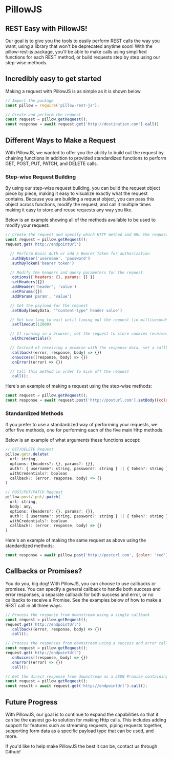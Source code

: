 # PillowJS

## REST Easy with PillowJS!
Our goal is to give you the tools to easily perform REST calls the way you want, using a library that won't be deprecated anytime soon! With the pillow-rest-js package, you'll be able to make calls using simplified functions for each REST method, or build requests step by step using our step-wise methods.

## Incredibly easy to get started
Making a request with PillowJS is as simple as it is shown below
```javascript
// Import the package
const pillow = require('pillow-rest-js');

// Create and perform the request
const request = pillow.getRequest();
const response = await request.get('http://destination.com').call()
```

## Different Ways to Make a Request
With PillowJS, we wanted to offer you the ability to build out the request by chaining functions in addition to provided standardized functions to perform GET, POST, PUT, PATCH, and DELETE calls.

### Step-wise Request Building
By using our step-wise request building, you can build the request object piece by piece, making it easy to visualize exactly what the request contains. Because you are building a request object, you can pass this object across functions, modify the request, and call it multiple times making it easy to store and reuse requests any way you like. 

Below is an example showing all of the methods available to be used to modify your request:
```javascript
// Create the request and specify which HTTP method and URL the request will use
const request = pillow.getRequest();
request.get('http://endpointUrl')

  // Perform Basic Auth or add a Bearer Token for authorization
  .authByUser('username', 'password')
  .authByToken('bearer token')

  // Modify the headers and query parameters for the request
  .options({ headers: {}, params: {} })
  .setHeaders({})
  .addHeader('header', 'value')
  .setParams({})
  .addParam('param', 'value')

  // Set the payload for the request
  .setBody(bodyData, '"content-type" header value')

  // Set how long to wait until timing out the request (in milliseconds)
  .setTimeout(12000)

  // If running in a browser, set the request to store cookies received in the response
  .withCredentials()

  // Instead of receiving a promise with the response data, set a callback to run
  .callback((error, response, body) => {})
  .onSuccess((response, body) => {})
  .onError((error) => {})

  // Call this method in order to kick off the request
  .call();
```

Here's an example of making a request using the step-wise methods:
```javascript
const request = pillow.getRequest();
const response = await request.post('http://posturl.com').setBody({color: 'red'}).call();
```

### Standardized Methods
If you prefer to use a standardized way of performing your requests, we offer five methods, one for performing each of the five main Http methods.

Below is an example of what arguments these functions accept:
```javascript
// GET/DELETE Request
pillow.get/.delete(
  url: string,
  options: {headers?: {}, params?: {}},
  auth?: { username?: string, password?: string } || { token?: string },
  withCredentials?: boolean
  callback?: (error, response, body) => {}
)

// POST/PUT/PATCH Request
pillow.post/.put/.patch(
  url: string,
  body: any,
  options: {headers?: {}, params?: {}},
  auth?: { username?: string, password?: string } || { token?: string },
  withCredentials?: boolean
  callback?: (error, response, body) => {}
)
```

Here's an example of making the same request as above using the standardized methods:
```javascript
const response = await pillow.post('http://posturl.com', {color: 'red'});
```

## Callbacks or Promises?
You do you, big dog! With PillowJS, you can choose to use callbacks or promises. You can specify a general callback to handle both success and error responses, a separate callback for both success and error, or no callbacks to receive a Promise. See the examples below of how to make a REST call in all three ways:
```javascript
// Process the response from downstream using a single callback
const request = pillow.getRequest();
request.get('http://endpointUrl')
  .callback((error, response, body) => {})
  .call();

// Process the responses from downstream using a success and error callback
const request = pillow.getRequest();
request.get('http://endpointUrl')
  .onSuccess((response, body) => {})
  .onError((error) => {})
  .call();

// Get the direct response from downstream as a JSON Promise containing the properties error, response, and body
const request = pillow.getRequest();
const result = await request.get('http://endpointUrl').call();
```


## Future Progress
With PillowJS, our goal is to continue to expand the capabilities so that it can be the easiest go-to solution for making Http calls. This includes adding support for features such as streaming requests, piping requests together, supporting form data as a specific payload type that can be used, and more.

If you'd like to help make PillowJS the best it can be, contact us through Github!

